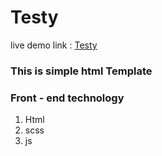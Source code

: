 # Testy
live demo link : [Testy](https://majharulislam535.github.io/responsive-project-04/index.html)

### This is simple html Template 
 
### Front - end technology
   1. Html
   2. scss
   3. js
